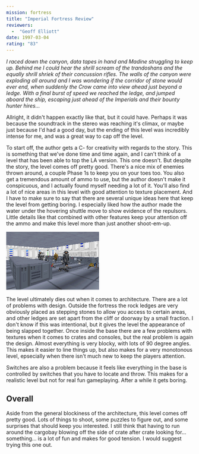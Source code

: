 ```yaml
---
mission: fortress
title: "Imperial Fortress Review"
reviewers: 
  -  "Geoff Elliott"
date: 1997-03-04
rating: "83"
---
```


*I raced down the canyon, data tapes in hand and Madine struggling to keep up. Behind me I could hear the shrill scream of the trandoshans and the equally shrill shriek of their concussion rifles. The walls of the canyon were exploding all around and I was wondering if the corridor of stone would ever end, when suddenly the Crow came into view ahead just beyond a ledge. With a final burst of speed we reached the ledge, and jumped aboard the ship, escaping just ahead of the Imperials and their bounty hunter hires...*

Allright, it didn't happen exactly like that, but it could have. Perhaps it was because the soundtrack in the stereo was reaching it's climax, or maybe just because I'd had a good day, but the ending of this level was incredibly intense for me, and was a great way to cap off the level.

To start off, the author gets a C- for creativity with regards to the story. This is something that we've done time and time again, and I can't think of a level that has been able to top the LA version. This one doesn't. But despite the story, the level comes off pretty good. There's a nice mix of enemies thrown around, a couple Phase 1s to keep you on your toes too. You also get a tremendous amount of ammo to use, but the author doesn't make it conspicuous, and I actually found myself needing a lot of it. You'll also find a lot of nice areas in this level with good attention to texture placement. And I have to make sure to say that there are several unique ideas here that keep the level from getting boring. I especially liked how the author made the water under the hovering shuttle move to show evidence of the repulsors. Little details like that combined with other features keep your attention off the ammo and make this level more than just another shoot-em-up.

![Imperial Fortress screenshot](./fortress.png "An example of a typical room. There's some detail to keep each room alive, but they're all pretty blocky.")

The level ultimately dies out when it comes to architecture. There are a lot of problems with design. Outside the fortress the rock ledges are very obviously placed as stepping stones to allow you access to certain areas, and other ledges are set apart from the cliff or doorway by a small fraction. I don't know if this was intentional, but it gives the level the appearance of being slapped together. Once inside the base there are a few problems with textures when it comes to crates and consoles, but the real problem is again the design. Almost everything is very blocky, with lots of 90 degree angles. This makes it easier to line things up, but also makes for a very monotonous level, epsecially when there isn't much new to keep the players attention.

Switches are also a problem because it feels like everything in the base is controlled by switches that you have to locate and throw. This makes for a realistic level but not for real fun gameplaying. After a while it gets boring.

## Overall

Aside from the general blockiness of the architecture, this level comes off pretty good. Lots of things to shoot, some puzzles to figure out, and some surprises that should keep you interested. I still think that having to run around the cargobay blowing off the side of crate after crate looking for... something... is a lot of fun and makes for good tension. I would suggest trying this one out.
